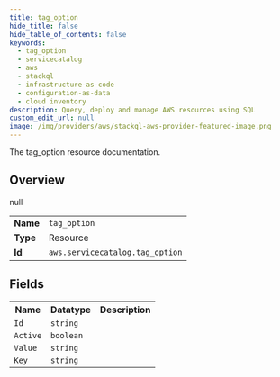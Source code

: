 ```yaml
---
title: tag_option
hide_title: false
hide_table_of_contents: false
keywords:
  - tag_option
  - servicecatalog
  - aws
  - stackql
  - infrastructure-as-code
  - configuration-as-data
  - cloud inventory
description: Query, deploy and manage AWS resources using SQL
custom_edit_url: null
image: /img/providers/aws/stackql-aws-provider-featured-image.png
---
```

The tag_option resource documentation.

## Overview
<table><tbody>
<tr><td><b>Name</b></td><td><code>tag_option</code></td></tr>
<tr><td><b>Type</b></td><td>Resource</td></tr>
null
<tr><td><b>Id</b></td><td><code>aws.servicecatalog.tag_option</code></td></tr>
</tbody></table>

## Fields
<table><tbody>
<tr><th>Name</th><th>Datatype</th><th>Description</th></tr>
<tr><td><code>Id</code></td><td><code>string</code></td><td></td></tr><tr><td><code>Active</code></td><td><code>boolean</code></td><td></td></tr><tr><td><code>Value</code></td><td><code>string</code></td><td></td></tr><tr><td><code>Key</code></td><td><code>string</code></td><td></td></tr>
</tbody></table>